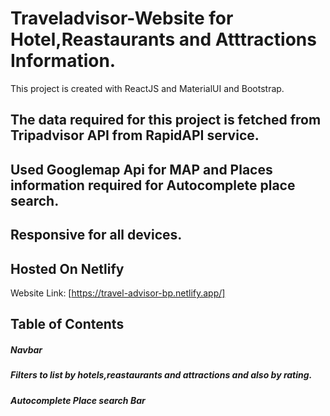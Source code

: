 # Traveladvisor-Website for Hotel,Reastaurants and Atttractions Information.

This project is created with ReactJS and MaterialUI and Bootstrap.


## The data required for this project is fetched from Tripadvisor API from RapidAPI service.
## Used Googlemap Api for MAP and Places information required for Autocomplete place search.
## Responsive for all devices.
## Hosted On Netlify

Website Link: [https://travel-advisor-bp.netlify.app/]
## Table of Contents
##### Navbar
##### Filters to list by hotels,reastaurants and attractions and also by rating.
##### Autocomplete Place search Bar
